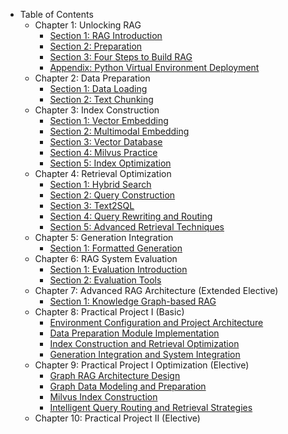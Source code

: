 - Table of Contents
    - Chapter 1: Unlocking RAG
        - [Section 1: RAG Introduction](chapter1/01_RAG_intro.md)
        - [Section 2: Preparation](chapter1/02_preparation.md)
        - [Section 3: Four Steps to Build RAG](chapter1/03_get_start_rag.md)
        - [Appendix: Python Virtual Environment Deployment](chapter1/04_virtualenv.md)
    - Chapter 2: Data Preparation
        - [Section 1: Data Loading](chapter2/04_data_load.md)
        - [Section 2: Text Chunking](chapter2/05_text_chunking.md)
    - Chapter 3: Index Construction
        - [Section 1: Vector Embedding](chapter3/06_vector_embedding.md)
        - [Section 2: Multimodal Embedding](chapter3/07_multimodal_embedding.md)
        - [Section 3: Vector Database](chapter3/08_vector_db.md)
        - [Section 4: Milvus Practice](chapter3/09_milvus.md)
        - [Section 5: Index Optimization](chapter3/10_index_optimization.md)
    - Chapter 4: Retrieval Optimization
        - [Section 1: Hybrid Search](chapter4/11_hybrid_search.md)
        - [Section 2: Query Construction](chapter4/12_query_construction.md)
        - [Section 3: Text2SQL](chapter4/13_text2sql.md)
        - [Section 4: Query Rewriting and Routing](chapter4/14_query_rewriting.md)
        - [Section 5: Advanced Retrieval Techniques](chapter4/15_advanced_retrieval_techniques.md)
    - Chapter 5: Generation Integration
        - [Section 1: Formatted Generation](chapter5/16_formatted_generation.md)
    - Chapter 6: RAG System Evaluation
        - [Section 1: Evaluation Introduction](chapter6/18_system_evaluation.md)
        - [Section 2: Evaluation Tools](chapter6/19_common_tools.md)
    - Chapter 7: Advanced RAG Architecture (Extended Elective)
        - [Section 1: Knowledge Graph-based RAG](chapter7/20_kg_rag.md)
    - Chapter 8: Practical Project I (Basic)
        - [Environment Configuration and Project Architecture](chapter8/01_env_architecture.md)
        - [Data Preparation Module Implementation](chapter8/02_data_preparation.md)
        - [Index Construction and Retrieval Optimization](chapter8/03_index_retrieval.md)
        - [Generation Integration and System Integration](chapter8/04_generation_sys.md)
    - Chapter 9: Practical Project I Optimization (Elective)
        - [Graph RAG Architecture Design](chapter9/01_graph_rag_architecture.md)
        - [Graph Data Modeling and Preparation](chapter9/02_graph_data_modeling.md)
        - [Milvus Index Construction](chapter9/03_index_construction.md)
        - [Intelligent Query Routing and Retrieval Strategies](chapter9/04_intelligent_query_routing.md)
    - Chapter 10: Practical Project II (Elective)
